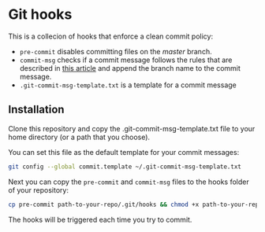 # Git hooks

This is a collecion of hooks that enforce a clean commit policy:
* `pre-commit` disables committing files on the *master* branch.
* `commit-msg` checks if a commit message follows the rules that are described in [this article](https://chris.beams.io/posts/git-commit/) and append the branch name to the commit message.
* `.git-commit-msg-template.txt` is a template for a commit message

## Installation
Clone this repository and copy the .git-commit-msg-template.txt file to your home
directory (or a path that you choose).

You can set this file as the default template for your commit messages:
```bash
git config --global commit.template ~/.git-commit-msg-template.txt
```

Next you can copy the `pre-commit` and `commit-msg` files to the hooks folder of your repository:
```bash
cp pre-commit path-to-your-repo/.git/hooks && chmod +x path-to-your-repo/.git/hooks
```

The hooks will be triggered each time you try to commit.